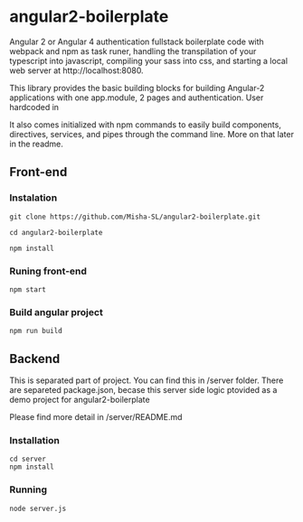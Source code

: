 # angular2-boilerplate
Angular 2 or Angular 4 authentication fullstack boilerplate code with webpack and npm as task runer, handling the transpilation of your typescript into javascript, compiling your sass into css, and starting a local web server at http://localhost:8080.

This library provides the basic building blocks for building Angular-2 applications with one app.module, 2 pages and authentication. User hardcoded in

It also comes initialized with npm commands to easily build components, directives, services, and pipes through the command line. More on that later in the readme.

## Front-end

### Instalation
```
git clone https://github.com/Misha-SL/angular2-boilerplate.git

cd angular2-boilerplate

npm install
```
### Runing front-end
```
npm start
```

### Build angular project
```
npm run build
```

## Backend
This is separated part of project. You can find this in /server folder. There are separeted package.json, becase this server side logic ptovided as a demo project for angular2-boilerplate

Please find more detail in /server/README.md

### Installation
```
cd server
npm install
```
### Running
```
node server.js
```
